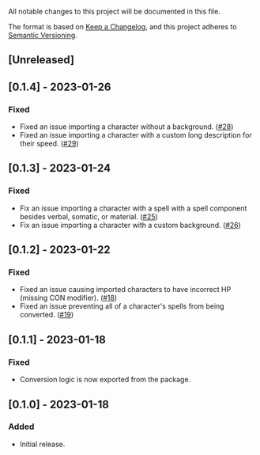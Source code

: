 All notable changes to this project will be documented in this file.

The format is based on [Keep a Changelog](https://keepachangelog.com/en/1.0.0/),
and this project adheres to [Semantic Versioning](https://semver.org/spec/v2.0.0.html).

## [Unreleased]

## [0.1.4] - 2023-01-26

### Fixed

- Fixed an issue importing a character without a background. ([#28](https://github.com/alchemyrpg/ddb2alchemy/pull/28))
- Fixed an issue importing a character with a custom long description for their speed. ([#29](https://github.com/alchemyrpg/ddb2alchemy/pull/29))

## [0.1.3] - 2023-01-24

### Fixed

- Fix an issue importing a character with a spell with a spell component besides verbal, somatic, or material. ([#25](https://github.com/alchemyrpg/ddb2alchemy/pull/25))
- Fix an issue importing a character with a custom background. ([#26](https://github.com/alchemyrpg/ddb2alchemy/pull/26))

## [0.1.2] - 2023-01-22

### Fixed

- Fixed an issue causing imported characters to have incorrect HP (missing CON modifier). ([#18](https://github.com/alchemyrpg/ddb2alchemy/pull/18))
- Fixed an issue preventing all of a character's spells from being converted. ([#19](https://github.com/alchemyrpg/ddb2alchemy/pull/19))

## [0.1.1] - 2023-01-18

### Fixed

- Conversion logic is now exported from the package.

## [0.1.0] - 2023-01-18

### Added

- Initial release.
